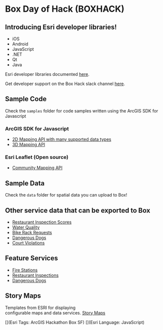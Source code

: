 # Box Day of Hack (BOXHACK)

## Introducing Esri developer libraries!
* iOS
* Android
* JavaScript
* .NET
* Qt
* Java

Esri developer libraries documented [here](https://developers.arcgis.com/).

Get developer support on the Box Hack slack channel [here](https://boxhackday.slack.com/messages/general/).

## Sample Code
Check the `samples` folder for code samples written using the ArcGIS SDK for Javascript

### ArcGIS SDK for Javascript
* [2D Mapping API with many supported data types](https://developers.arcgis.com/javascript/3/)
* [3D Mapping API](https://developers.arcgis.com/javascript/)

### Esri Leaflet (Open source)
* [Community Mapping API](https://esri.github.io/esri-leaflet/)

## Sample Data
Check the `data` folder for spatial data  you can upload to Box!

## Other service data that can be exported to Box

* [Restaurant Inspection Scores](https://data.austintexas.gov/dataset/Restaurant-Inspection-Scores/ecmv-9xxi)
* [Water Quality](https://data.austintexas.gov/Environmental/Water-Quality-Sampling-Data/5tye-7ray)
* [Bike Rack Requests](https://data.austintexas.gov/Transportation/Bicycle-Rack-Requests/5tx2-pk4n)
* [Dangerous Dogs](https://data.austintexas.gov/Public-Safety/Declared-Dangerous-Dogs/ykw4-j3aj)
* [Court Violations](https://data.austintexas.gov/Public-Safety/Municipal-Court-Violation-Location/8jyt-x94k)

## Feature Services

* [Fire Stations](http://esri23.maps.arcgis.com/home/item.html?id=b6091b9e9e184e2fafd016132412537a)
* [Restaurant Inspections](http://esri23.maps.arcgis.com/home/item.html?id=324daed7e2b847c7b0aa1781be924e1e)
* [Dangerous Dogs](http://esri23.maps.arcgis.com/home/webmap/viewer.html?webmap=101901d5e4a24a4d872cf73de736a97a)


## Story Maps
Templates from ESRI for displaying<br> configurable maps and data services. [Story Maps](http://storymaps.esri.com/home/)

[](Esri Tags: ArcGIS Hackathon Box SF)
[](Esri Language: JavaScript)
